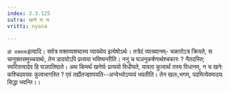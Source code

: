 ```yaml
---
index: 3.3.125
sutra: खनो घ च
vritti: nyasa

---
```

`डो वक्तव्यः`इत्यादि। सर्वत्र वक्तव्यशब्दस्य व्याख्येय इत्येषोऽर्थः। तत्रेदं व्याख्यानम्- चकारोऽत्र क्रियते, स चानुक्तसमुच्चयार्थः, तेन डादयोऽपि प्रत्यया भविष्यन्तीति। ननु च घञनुकर्षणार्थश्चकारः ? नैतदस्ति; स्वरितत्वादेव हि घञपतिष्ठते। अथ किमर्थं खनेर्घः प्रत्ययो विधीयते, यावता कुत्वार्थं तस्य विधानम्, न च खनेः कश्चिदवयवः कुत्वभागस्ति ? एवं तर्ह्येतज्ज्ञापयति--अन्येभ्योऽप्ययं भवतीति। तेन खलः,भगम्, पदमित्येवमादयः सिद्धा भवन्ति।।